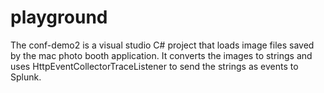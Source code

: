 # playground
The conf-demo2 is a visual studio C# project that loads image files 
saved by the mac photo booth application. It converts the images to
strings and uses HttpEventCollectorTraceListener to send the strings
as events to Splunk.
